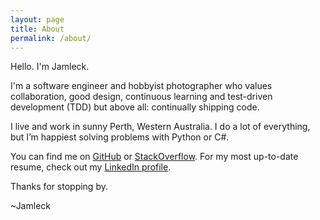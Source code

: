```yaml
---
layout: page
title: About
permalink: /about/
---
```


Hello. I'm Jamleck.

I'm a software engineer and hobbyist photographer who values collaboration, good design, continuous learning and test-driven development (TDD) but above all: continually shipping code.

I live and work in sunny Perth, Western Australia. I do a lot of everything, but I’m happiest solving problems with Python or C#.

You can  find me on [GitHub](https://github.com/Jamleck) or [StackOverflow](http://stackoverflow.com/users/180026/jamleck). For my most up-to-date resume, check out my [LinkedIn profile](https://www.linkedin.com/in/jamleck/).

Thanks for stopping by.

~Jamleck